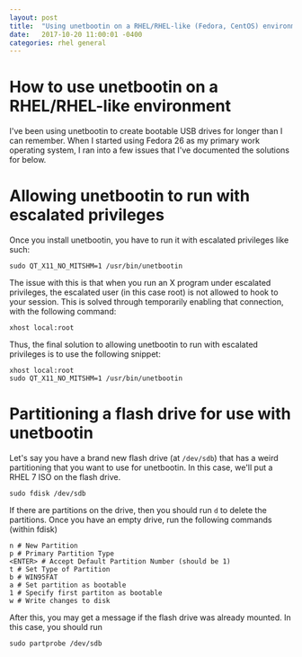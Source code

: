 ```yaml
---
layout: post
title:  "Using unetbootin on a RHEL/RHEL-like (Fedora, CentOS) environment"
date:   2017-10-20 11:00:01 -0400
categories: rhel general
---
```

# How to use unetbootin on a RHEL/RHEL-like environment

I've been using unetbootin to create bootable USB drives for longer than I can remember. When I started using Fedora 26 as my primary work operating system, I ran into a few issues that I've documented the solutions for below.

# Allowing unetbootin to run with escalated privileges

Once you install unetbootin, you have to run it with escalated privileges like such:

`sudo QT_X11_NO_MITSHM=1 /usr/bin/unetbootin`

The issue with this is that when you run an X program under escalated privileges, the escalated user (in this case root) is not allowed to hook to your session. This is solved through temporarily enabling that connection, with the following command:

`xhost local:root`

Thus, the final solution to allowing unetbootin to run with escalated privileges is to use the following snippet:

```
xhost local:root
sudo QT_X11_NO_MITSHM=1 /usr/bin/unetbootin
```

# Partitioning a flash drive for use with unetbootin

Let's say you have a brand new flash drive (at `/dev/sdb`) that has a weird partitioning that you want to use for unetbootin. In this case, we'll put a RHEL 7 ISO on the flash drive.

`sudo fdisk /dev/sdb`

If there are partitions on the drive, then you should run `d` to delete the partitions. Once you have an empty drive, run the following commands (within fdisk)

```
n # New Partition
p # Primary Partition Type
<ENTER> # Accept Default Partition Number (should be 1)
t # Set Type of Partition
b # WIN95FAT
a # Set partition as bootable
1 # Specify first partiton as bootable
w # Write changes to disk
```

After this, you may get a message if the flash drive was already mounted. In this case, you should run

`sudo partprobe /dev/sdb`
